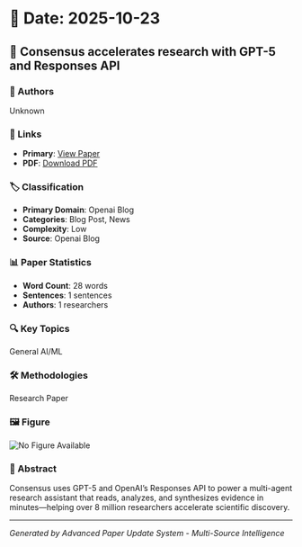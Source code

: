 # 📅 Date: 2025-10-23

## 📄 Consensus accelerates research with GPT-5 and Responses API

### 👥 Authors
Unknown

### 🔗 Links
- **Primary**: [View Paper](https://openai.com/index/consensus)
- **PDF**: [Download PDF](https://arxiv.org/pdf/.pdf) 



### 🏷️ Classification
- **Primary Domain**: Openai Blog
- **Categories**: Blog Post, News
- **Complexity**: Low
- **Source**: Openai Blog

### 📊 Paper Statistics
- **Word Count**: 28 words
- **Sentences**: 1 sentences
- **Authors**: 1 researchers

### 🔍 Key Topics
General AI/ML

### 🛠️ Methodologies
Research Paper

### 🖼️ Figure
![No Figure Available](https://img.shields.io/badge/Figure-Not_Available-lightgrey?style=for-the-badge)

### 📝 Abstract
Consensus uses GPT-5 and OpenAI’s Responses API to power a multi-agent research assistant that reads, analyzes, and synthesizes evidence in minutes—helping over 8 million researchers accelerate scientific discovery.

---
*Generated by Advanced Paper Update System - Multi-Source Intelligence*
